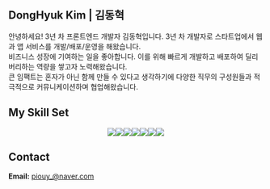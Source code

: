 ## DongHyuk Kim | 김동혁

안녕하세요! 3년 차 프론트엔드 개발자 김동혁입니다.
3년 차 개발자로 스타트업에서 웹과 앱 서비스를 개발/배포/운영을 해왔습니다.
<br />
비즈니스 성장에 기여하는 일을 좋아합니다. 이를 위해 빠르게 개발하고 배포하여 딜리버리하는 역량을 쌓고자 노력해왔습니다.  
큰 임팩트는 혼자가 아닌 함께 만들 수 있다고 생각하기에 다양한 직무의 구성원들과 적극적으로 커뮤니케이션하며 협업해왔습니다.
<br/>

## My Skill Set
  <div style="display: flex; align-items: center; justify-content: center">
    <img src="https://img.shields.io/badge/typescript-%23007ACC.svg?style=for-the-badge&logo=typescript&logoColor=white"/>
    <img src="https://img.shields.io/badge/javascript-%23323330.svg?style=for-the-badge&logo=javascript&logoColor=%23F7DF1E"/>
    <img src="https://img.shields.io/badge/react-%2320232a.svg?style=for-the-badge&logo=react&logoColor=%2361DAFB"/>
    <img src="https://img.shields.io/badge/Next-black?style=for-the-badge&logo=next.js&logoColor=white"/>
    <img src="https://img.shields.io/badge/React_Query-FF4154?style=for-the-badge&logo=React_Query&logoColor=white"/>
    <img src="https://img.shields.io/badge/styled--components-DB7093?style=for-the-badge&logo=styled-components&logoColor=white"/>
    <img src="https://img.shields.io/badge/-Storybook-FF4785?style=for-the-badge&logo=storybook&logoColor=white"/>
</div>

## Contact

<strong>Email:</strong> piouy_@naver.com
